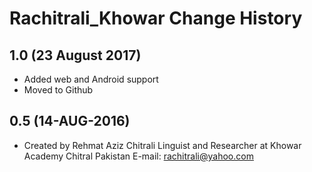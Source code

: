 Rachitrali_Khowar Change History
=======================

1.0 (23 August 2017)
-----------------

* Added web and Android support
* Moved to Github


0.5 (14-AUG-2016)
-----------------
* Created by Rehmat Aziz Chitrali Linguist and Researcher at Khowar Academy Chitral Pakistan E-mail: rachitrali@yahoo.com

